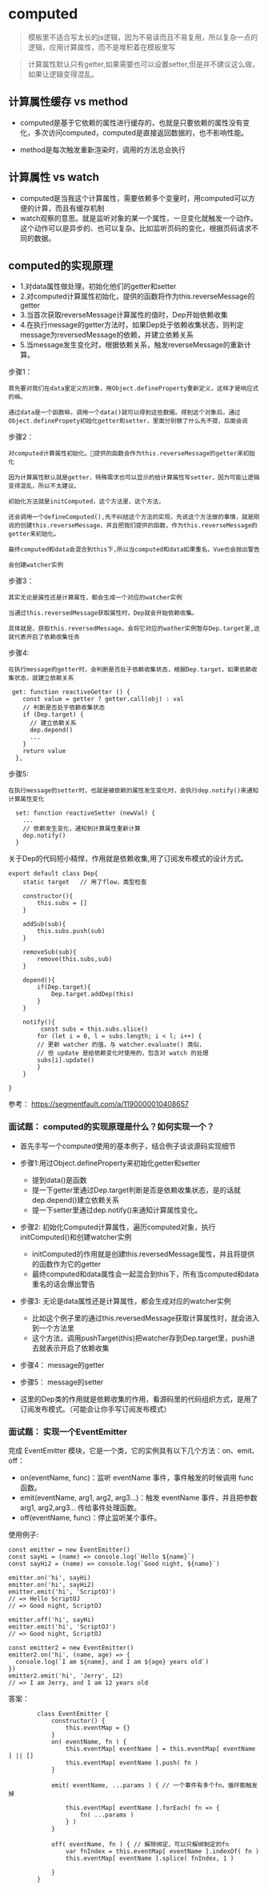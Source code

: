 # computed

> 模板里不适合写太长的js逻辑，因为不易读而且不易复用，所以复杂一点的逻辑，应用计算属性，而不是堆积着在模板里写

> 计算属性默认只有getter,如果需要也可以设置setter,但是并不建议这么做，如果让逻辑变得混乱。

## 计算属性缓存 vs method

- computed是基于它依赖的属性进行缓存的，也就是只要依赖的属性没有变化，多次访问computed，computed是直接返回数据的，也不影响性能。

- method是每次触发重新渲染时，调用的方法总会执行

## 计算属性 vs watch

- computed是当我这个计算属性，需要依赖多个变量时，用computed可以方便的计算，而且有缓存机制
- watch观察的意思。就是监听对象的某一个属性，一旦变化就触发一个动作。这个动作可以是异步的、也可以复杂。比如监听页码的变化，根据页码请求不同的数据。


## computed的实现原理

- 1.对data属性做处理，初始化他们的getter和setter
- 2.对computed计算属性初始化，提供的函数将作为this.reverseMessage的getter
- 3.当首次获取reverseMessage计算属性的值时，Dep开始依赖收集
- 4.在执行message的getter方法时，如果Dep处于依赖收集状态，则判定message为reversedMessage的依赖，并建立依赖关系
- 5.当message发生变化时，根据依赖关系，触发reverseMessage的重新计算。

步骤1：

```
首先要对我们在data里定义的对象，用Object.defineProperty重新定义，这样才是响应式的嘛。

通过data是一个函数嘛，调用一个data()就可以得到这些数据。得到这个对象后，通过Object.definePropety初始化getter和setter，里面分别做了什么先不提，后面会说
```

步骤2：

```
对computed计算属性初始化。提供的函数会作为this.reverseMessage的getter来初始化

因为计算属性默认就是getter，特殊需求也可以显示的给计算属性写setter，因为可能让逻辑变得混乱，所以不太建议。

初始化方法就是initComputed，这个方法里，这个方法，

还会调用一个defineComputed(),先不纠结这个方法的实现，先说这个方法做的事情，就是刚说的创建this.reverseMessage，并且把我们提供的函数，作为this.reverseMessage的getter来初始化。

最终computed和data会混合到this下,所以当computed和data如果重名，Vue也会抛出警告

会创建watcher实例

```

步骤3：

```
其实无论是属性还是计算属性，都会生成一个对应的watcher实例

当通过this.reversedMessage获取属性时，Dep就会开始依赖收集。

具体就是，获取this.reversedMessage，会将它对应的wather实例暂存Dep.target里,这就代表开启了依赖收集任务

```

步骤4:
```
在执行message的getter时，会判断是否处于依赖收集状态，根据Dep.target，如果依赖收集状态，就建立依赖关系

 get: function reactiveGetter () {
    const value = getter ? getter.call(obj) : val
    // 判断是否处于依赖收集状态
    if (Dep.target) {
      // 建立依赖关系
      dep.depend()
      ...
    }
    return value
  },
```

步骤5:
```
在执行message的setter时，也就是被依赖的属性发生变化时，会执行dep.notify()来通知计算属性变化

  set: function reactiveSetter (newVal) {
    ...
    // 依赖发生变化，通知到计算属性重新计算
    dep.notify()
  }

```

关于Dep的代码短小精悍，作用就是依赖收集,用了订阅发布模式的设计方式。

```
export default class Dep{
    static target   // 用了flow，类型检查

    constructor(){
        this.subs = []
    }

    addSub(sub){
        this.subs.push(sub)
    }

    removeSub(sub){
        remove(this.subs,sub)
    }

    depend(){
        if(Dep.target){
            Dep.target.addDep(this)
        }
    }

    notify(){
         const subs = this.subs.slice()
        for (let i = 0, l = subs.length; i < l; i++) {
        // 更新 watcher 的值，与 watcher.evaluate() 类似，
        // 但 update 是给依赖变化时使用的，包含对 watch 的处理
        subs[i].update()
        }
    }

}

```


参考： https://segmentfault.com/a/1190000010408657

### 面试题： computed的实现原理是什么？如何实现一个？

- 首先手写一个computed使用的基本例子，结合例子谈谈源码实现细节
- 步骤1:用过Object.defineProperty来初始化getter和setter
    + 提到data()是函数  
    + 提一下getter里通过Dep.target判断是否是依赖收集状态，是的话就dep.depend()建立依赖关系
    + 提一下setter里通过dep.notify()来通知计算属性变化。
- 步骤2: 初始化Computed计算属性，遍历computed对象，执行initComputed()和创建watcher实例
    + initComputed的作用就是创建this.reversedMessage属性，并且将提供的函数作为它的getter
    + 最终computed和data属性会一起混合到this下，所有当computed和data重名的话会爆出警告
- 步骤3: 无论是data属性还是计算属性，都会生成对应的watcher实例
    + 比如这个例子里的通过this.reversedMessage获取计算属性时，就会进入到一个方法里
    + 这个方法，调用pushTarget(this)把watcher存到Dep.target里，push进去就表示开启了依赖收集
- 步骤4： message的getter
- 步骤5： message的setter


- 这里的Dep类的作用就是依赖收集的作用，看源码里的代码组织方式，是用了订阅发布模式。（可能会让你手写订阅发布模式）


### 面试题： 实现一个EventEmitter

完成 EventEmitter 模块，它是一个类，它的实例具有以下几个方法：on、emit、off：

- on(eventName, func)：监听 eventName 事件，事件触发的时候调用 func 函数。
- emit(eventName, arg1, arg2, arg3...)：触发 eventName 事件，并且把参数 arg1, arg2,arg3... 传给事件处理函数。
- off(eventName, func)：停止监听某个事件。

使用例子:

```
const emitter = new EventEmitter()
const sayHi = (name) => console.log(`Hello ${name}`)
const sayHi2 = (name) => console.log(`Good night, ${name}`)

emitter.on('hi', sayHi)
emitter.on('hi', sayHi2)
emitter.emit('hi', 'ScriptOJ')
// => Hello ScriptOJ
// => Good night, ScriptOJ

emitter.off('hi', sayHi)
emitter.emit('hi', 'ScriptOJ')
// => Good night, ScriptOJ

const emitter2 = new EventEmitter()
emitter2.on('hi', (name, age) => {
  console.log(`I am ${name}, and I am ${age} years old`)
})
emitter2.emit('hi', 'Jerry', 12)
// => I am Jerry, and I am 12 years old

```

答案：

```
        class EventEmitter {
            constructor() {
                this.eventMap = {}
            }
            on( eventName, fn ) {
                this.eventMap[ eventName ] = this.eventMap[ eventName ] || []
                this.eventMap[ eventName ].push( fn )
            }

            emit( eventName, ...params ) { // 一个事件有多个fn，循环都触发掉

                this.eventMap[ eventName ].forEach( fn => {
                    fn( ...params )
                } )
            }

            off( eventName, fn ) { // 解除绑定，可以只解绑制定的fn
                var fnIndex = this.eventMap[ eventName ].indexOf( fn )
                this.eventMap[ eventName ].splice( fnIndex, 1 )

            }
        }
```